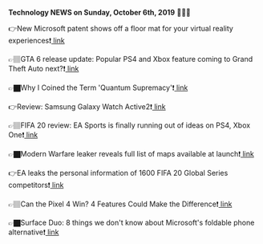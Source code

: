 <b>Technology NEWS on Sunday, October 6th, 2019</b> 📡📡📡 

👉New Microsoft patent shows off a floor mat for your virtual reality experiences❗️<a href='https://www.google.com/url?rct=j&sa=t&url=https://www.techradar.com/news/new-microsoft-patent-shows-off-a-floor-mat-for-your-virtual-reality-experiences&ct=ga&cd=CAIyGmVjZmViYzNiZjFkNzQyNDM6Y29tOmVuOlVT&usg=AFQjCNERBlkB6ExyxAG-6bDxad91Nz8LAg'> link</a>

👉🏽GTA 6 release update: Popular PS4 and Xbox feature coming to Grand Theft Auto next?❗️<a href='https://www.google.com/url?rct=j&sa=t&url=https://www.express.co.uk/entertainment/gaming/1187033/GTA-6-release-date-update-PS4-Xbox-One-Grand-Theft-Auto-October-6&ct=ga&cd=CAIyGmVjZmViYzNiZjFkNzQyNDM6Y29tOmVuOlVT&usg=AFQjCNEueaB3sS7TsJcgH1ObqDFZa72GZA'> link</a>

👉🏿Why I Coined the Term 'Quantum Supremacy'❗️<a href='https://www.google.com/url?rct=j&sa=t&url=https://www.wired.com/story/why-i-coined-the-term-quantum-supremacy/&ct=ga&cd=CAIyGmVjZmViYzNiZjFkNzQyNDM6Y29tOmVuOlVT&usg=AFQjCNGHAIDKQDRIOIYJspZhXQ-Rnq_EsA'> link</a>

👉Review: Samsung Galaxy Watch Active2❗️<a href='https://www.google.com/url?rct=j&sa=t&url=https://www.wired.com/review/samsung-galaxy-watch-active2/&ct=ga&cd=CAIyGmVjZmViYzNiZjFkNzQyNDM6Y29tOmVuOlVT&usg=AFQjCNF-70jP4KHYFcpeBJwOMtmnbYUgpw'> link</a>

👉🏽FIFA 20 review: EA Sports is finally running out of ideas on PS4, Xbox One❗️<a href='https://www.google.com/url?rct=j&sa=t&url=https://www.express.co.uk/entertainment/gaming/1186735/FIFA-20-review-PS4-Xbox-One-street-football-Volta&ct=ga&cd=CAIyGmVjZmViYzNiZjFkNzQyNDM6Y29tOmVuOlVT&usg=AFQjCNH_iWYKA1JKl9aN1zoOPZeAmmkAxQ'> link</a>

👉🏿Modern Warfare leaker reveals full list of maps available at launch❗️<a href='https://www.google.com/url?rct=j&sa=t&url=https://www.dexerto.com/call-of-duty/modern-warfare-leaker-reveals-full-list-of-maps-available-at-launch-1103943&ct=ga&cd=CAIyGmVjZmViYzNiZjFkNzQyNDM6Y29tOmVuOlVT&usg=AFQjCNHy4KA6U_sbsdpOJA0Y4PEs8COCRA'> link</a>

👉EA leaks the personal information of 1600 FIFA 20 Global Series competitors❗️<a href='https://www.google.com/url?rct=j&sa=t&url=https://www.eurogamer.net/articles/2019-10-06-ea-leaks-the-personal-information-of-1-600-fifa-global-series-competitors&ct=ga&cd=CAIyGmVjZmViYzNiZjFkNzQyNDM6Y29tOmVuOlVT&usg=AFQjCNHGtMMSszZHZ3pJvUS98RMFa4ofiA'> link</a>

👉🏽Can the Pixel 4 Win? 4 Features Could Make the Difference❗️<a href='https://www.google.com/url?rct=j&sa=t&url=https://www.tomsguide.com/news/how-pixel-4-can-win&ct=ga&cd=CAIyGmVjZmViYzNiZjFkNzQyNDM6Y29tOmVuOlVT&usg=AFQjCNFGIDXzLb77zs9T4_frqpz6gGRWCg'> link</a>

👉🏿Surface Duo: 8 things we don't know about Microsoft's foldable phone alternative❗️<a href='https://www.google.com/url?rct=j&sa=t&url=https://www.cnet.com/how-to/surface-duo-8-things-we-dont-know-about-microsofts-foldable-phone-alternative/&ct=ga&cd=CAIyGmVjZmViYzNiZjFkNzQyNDM6Y29tOmVuOlVT&usg=AFQjCNEGBRPR8yjEQ0DWqbzQblumUkP-NA'> link</a>

